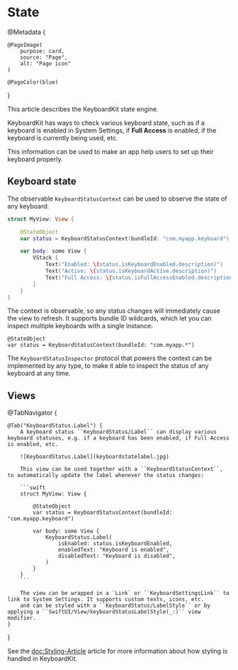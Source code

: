 # State

@Metadata {

    @PageImage(
        purpose: card,
        source: "Page",
        alt: "Page icon"
    )

    @PageColor(blue)
}

This article describes the KeyboardKit state engine.

KeyboardKit has ways to check various keyboard state, such as if a keyboard is enabled in System Settings, if **Full Access** is enabled, if the keyboard is currently being used, etc.

This information can be used to make an app help users to set up their keyboard properly. 


## Keyboard state

The observable ``KeyboardStatusContext`` can be used to observe the state of any keyboard:

```swift
struct MyView: View {

    @StateObject
    var status = KeyboardStatusContext(bundleId: "com.myapp.keyboard")

    var body: some View {
        VStack {
            Text("Enabled: \(status.isKeyboardEnabled.description)")
            Text("Active: \(status.isKeyboardActive.description)")
            Text("Full Access: \(status.isFullAccessEnabled.description)")
        }
    }
} 
```

The context is observable, so any status changes will immediately cause the view to refresh. It supports bundle ID wildcards, which let you can inspect multiple keyboards with a single instance:

```
@StateObject
var status = KeyboardStatusContext(bundleId: "com.myapp.*")
```

The ``KeyboardStatusInspector`` protocol that powers the context can be implemented by any type, to make it able to inspect the status of any keyboard at any time.


## Views

@TabNavigator {
    
    @Tab("KeyboardStatus.Label") {
        A keyboard status ``KeyboardStatus/Label`` can display various keyboard statuses, e.g. if a keyboard has been enabled, if Full Access is enabled, etc.
        
        ![KeyboardStatus.Label](keyboardstatelabel.jpg)
        
        This view can be used together with a ``KeyboardStatusContext``, to automatically update the label whenever the status changes:

        ```swift
        struct MyView: View {

            @StateObject
            var status = KeyboardStatusContext(bundleId: "com.myapp.keyboard")

            var body: some View {
                KeyboardStatus.Label(
                    isEnabled: status.isKeyboardEnabled,
                    enabledText: "Keyboard is enabled",
                    disabledText: "Keyboard is disabled",
                )
            }
        } 
        ```
        
        The view can be wrapped in a `Link` or ``KeyboardSettingsLink`` to link to System Settings. It supports custom texts, icons, etc.
        and can be styled with a ``KeyboardStatus/LabelStyle`` or by applying a ``SwiftUI/View/keyboardStatusLabelStyle(_:)`` view modifier.
    }
}

See the <doc:Styling-Article> article for more information about how styling is handled in KeyboardKit.
